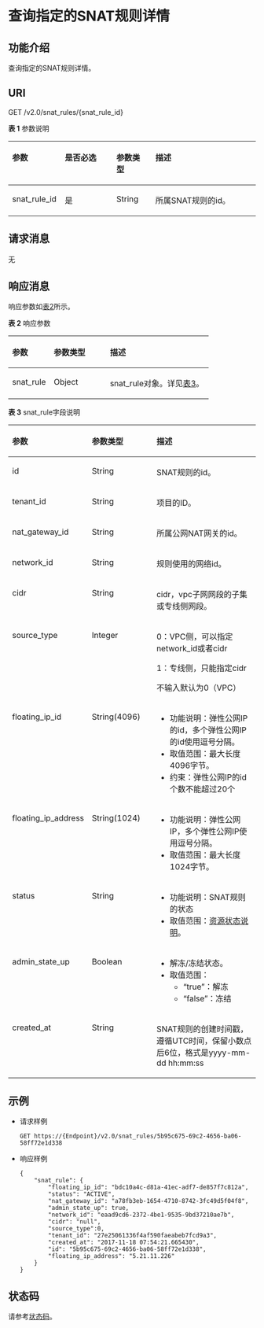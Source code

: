 # 查询指定的SNAT规则详情<a name="nat_api_0008"></a>

## 功能介绍<a name="section59567946"></a>

查询指定的SNAT规则详情。

## URI<a name="section66349468"></a>

GET /v2.0/snat\_rules/\{snat\_rule\_id\}

**表 1**  参数说明

<a name="table1910716134591"></a>
<table><thead align="left"><tr id="row3169413135915"><th class="cellrowborder" valign="top" width="21.272127212721273%" id="mcps1.2.5.1.1"><p id="p16169131375910"><a name="p16169131375910"></a><a name="p16169131375910"></a>参数</p>
</th>
<th class="cellrowborder" valign="top" width="20.842084208420843%" id="mcps1.2.5.1.2"><p id="p151699135593"><a name="p151699135593"></a><a name="p151699135593"></a>是否必选</p>
</th>
<th class="cellrowborder" valign="top" width="15.781578157815781%" id="mcps1.2.5.1.3"><p id="p1716915133591"><a name="p1716915133591"></a><a name="p1716915133591"></a>参数类型</p>
</th>
<th class="cellrowborder" valign="top" width="42.104210421042104%" id="mcps1.2.5.1.4"><p id="p016991320594"><a name="p016991320594"></a><a name="p016991320594"></a>描述</p>
</th>
</tr>
</thead>
<tbody><tr id="row131691913145916"><td class="cellrowborder" valign="top" width="21.272127212721273%" headers="mcps1.2.5.1.1 "><p id="p116919133595"><a name="p116919133595"></a><a name="p116919133595"></a>snat_rule_id</p>
</td>
<td class="cellrowborder" valign="top" width="20.842084208420843%" headers="mcps1.2.5.1.2 "><p id="p6169171310597"><a name="p6169171310597"></a><a name="p6169171310597"></a>是</p>
</td>
<td class="cellrowborder" valign="top" width="15.781578157815781%" headers="mcps1.2.5.1.3 "><p id="p101695138597"><a name="p101695138597"></a><a name="p101695138597"></a>String</p>
</td>
<td class="cellrowborder" valign="top" width="42.104210421042104%" headers="mcps1.2.5.1.4 "><p id="p31691313145913"><a name="p31691313145913"></a><a name="p31691313145913"></a>所属SNAT规则的id。</p>
</td>
</tr>
</tbody>
</table>

## 请求消息<a name="section5597798"></a>

无

## 响应消息<a name="section50380184"></a>

响应参数如[表2](#table65459315)所示。

**表 2**  响应参数

<a name="table65459315"></a>
<table><thead align="left"><tr id="row47811128"><th class="cellrowborder" valign="top" width="20.73%" id="mcps1.2.4.1.1"><p id="p47496137"><a name="p47496137"></a><a name="p47496137"></a>参数</p>
</th>
<th class="cellrowborder" valign="top" width="28.050000000000004%" id="mcps1.2.4.1.2"><p id="p21981920"><a name="p21981920"></a><a name="p21981920"></a>参数类型</p>
</th>
<th class="cellrowborder" valign="top" width="51.22%" id="mcps1.2.4.1.3"><p id="p6428601"><a name="p6428601"></a><a name="p6428601"></a>描述</p>
</th>
</tr>
</thead>
<tbody><tr id="row50954701"><td class="cellrowborder" valign="top" width="20.73%" headers="mcps1.2.4.1.1 "><p id="p33690117"><a name="p33690117"></a><a name="p33690117"></a>snat_rule</p>
</td>
<td class="cellrowborder" valign="top" width="28.050000000000004%" headers="mcps1.2.4.1.2 "><p id="p44544970"><a name="p44544970"></a><a name="p44544970"></a>Object</p>
</td>
<td class="cellrowborder" valign="top" width="51.22%" headers="mcps1.2.4.1.3 "><p id="p447513"><a name="p447513"></a><a name="p447513"></a>snat_rule对象。详见<a href="#table113261845122312">表3</a>。</p>
</td>
</tr>
</tbody>
</table>

**表 3**  snat\_rule字段说明

<a name="table113261845122312"></a>
<table><thead align="left"><tr id="row3326164512310"><th class="cellrowborder" valign="top" width="20.662066206620665%" id="mcps1.2.4.1.1"><p id="p144282010346"><a name="p144282010346"></a><a name="p144282010346"></a>参数</p>
</th>
<th class="cellrowborder" valign="top" width="28.25282528252825%" id="mcps1.2.4.1.2"><p id="p1742881017412"><a name="p1742881017412"></a><a name="p1742881017412"></a>参数类型</p>
</th>
<th class="cellrowborder" valign="top" width="51.085108510851086%" id="mcps1.2.4.1.3"><p id="p1442813106416"><a name="p1442813106416"></a><a name="p1442813106416"></a>描述</p>
</th>
</tr>
</thead>
<tbody><tr id="row73267459231"><td class="cellrowborder" valign="top" width="20.662066206620665%" headers="mcps1.2.4.1.1 "><p id="p4180209175512"><a name="p4180209175512"></a><a name="p4180209175512"></a>id</p>
</td>
<td class="cellrowborder" valign="top" width="28.25282528252825%" headers="mcps1.2.4.1.2 "><p id="p318018955517"><a name="p318018955517"></a><a name="p318018955517"></a>String</p>
</td>
<td class="cellrowborder" valign="top" width="51.085108510851086%" headers="mcps1.2.4.1.3 "><p id="p418017905520"><a name="p418017905520"></a><a name="p418017905520"></a>SNAT规则的id。</p>
</td>
</tr>
<tr id="row11326845102317"><td class="cellrowborder" valign="top" width="20.662066206620665%" headers="mcps1.2.4.1.1 "><p id="p2180189185519"><a name="p2180189185519"></a><a name="p2180189185519"></a>tenant_id</p>
</td>
<td class="cellrowborder" valign="top" width="28.25282528252825%" headers="mcps1.2.4.1.2 "><p id="p11801797556"><a name="p11801797556"></a><a name="p11801797556"></a>String</p>
</td>
<td class="cellrowborder" valign="top" width="51.085108510851086%" headers="mcps1.2.4.1.3 "><p id="p6180499553"><a name="p6180499553"></a><a name="p6180499553"></a>项目的ID。</p>
</td>
</tr>
<tr id="row13261445132318"><td class="cellrowborder" valign="top" width="20.662066206620665%" headers="mcps1.2.4.1.1 "><p id="p1718019914553"><a name="p1718019914553"></a><a name="p1718019914553"></a>nat_gateway_id</p>
</td>
<td class="cellrowborder" valign="top" width="28.25282528252825%" headers="mcps1.2.4.1.2 "><p id="p318009145510"><a name="p318009145510"></a><a name="p318009145510"></a>String</p>
</td>
<td class="cellrowborder" valign="top" width="51.085108510851086%" headers="mcps1.2.4.1.3 "><p id="p21801692559"><a name="p21801692559"></a><a name="p21801692559"></a>所属公网NAT网关的id。</p>
</td>
</tr>
<tr id="row2032617455238"><td class="cellrowborder" valign="top" width="20.662066206620665%" headers="mcps1.2.4.1.1 "><p id="p1518016915520"><a name="p1518016915520"></a><a name="p1518016915520"></a>network_id</p>
</td>
<td class="cellrowborder" valign="top" width="28.25282528252825%" headers="mcps1.2.4.1.2 "><p id="p181803945519"><a name="p181803945519"></a><a name="p181803945519"></a>String</p>
</td>
<td class="cellrowborder" valign="top" width="51.085108510851086%" headers="mcps1.2.4.1.3 "><p id="p13180179195519"><a name="p13180179195519"></a><a name="p13180179195519"></a>规则使用的网络id。</p>
</td>
</tr>
<tr id="row1632610451230"><td class="cellrowborder" valign="top" width="20.662066206620665%" headers="mcps1.2.4.1.1 "><p id="p201802919559"><a name="p201802919559"></a><a name="p201802919559"></a>cidr</p>
</td>
<td class="cellrowborder" valign="top" width="28.25282528252825%" headers="mcps1.2.4.1.2 "><p id="p7180592555"><a name="p7180592555"></a><a name="p7180592555"></a>String</p>
</td>
<td class="cellrowborder" valign="top" width="51.085108510851086%" headers="mcps1.2.4.1.3 "><p id="p16180139205514"><a name="p16180139205514"></a><a name="p16180139205514"></a>cidr，vpc子网网段的子集或专线侧网段。</p>
</td>
</tr>
<tr id="row11326645162317"><td class="cellrowborder" valign="top" width="20.662066206620665%" headers="mcps1.2.4.1.1 "><p id="p0180129105513"><a name="p0180129105513"></a><a name="p0180129105513"></a>source_type</p>
</td>
<td class="cellrowborder" valign="top" width="28.25282528252825%" headers="mcps1.2.4.1.2 "><p id="p1118089165512"><a name="p1118089165512"></a><a name="p1118089165512"></a>Integer</p>
</td>
<td class="cellrowborder" valign="top" width="51.085108510851086%" headers="mcps1.2.4.1.3 "><p id="p1118010920557"><a name="p1118010920557"></a><a name="p1118010920557"></a>0：VPC侧，可以指定network_id或者cidr</p>
<p id="p61801291556"><a name="p61801291556"></a><a name="p61801291556"></a>1：专线侧，只能指定cidr</p>
<p id="p131806910557"><a name="p131806910557"></a><a name="p131806910557"></a>不输入默认为0（VPC）</p>
</td>
</tr>
<tr id="row4326104512234"><td class="cellrowborder" valign="top" width="20.662066206620665%" headers="mcps1.2.4.1.1 "><p id="p891724055516"><a name="p891724055516"></a><a name="p891724055516"></a>floating_ip_id</p>
</td>
<td class="cellrowborder" valign="top" width="28.25282528252825%" headers="mcps1.2.4.1.2 "><p id="p39177408550"><a name="p39177408550"></a><a name="p39177408550"></a>String(4096)</p>
</td>
<td class="cellrowborder" valign="top" width="51.085108510851086%" headers="mcps1.2.4.1.3 "><a name="ul391714011555"></a><a name="ul391714011555"></a><ul id="ul391714011555"><li>功能说明：弹性公网IP的id，多个弹性公网IP的id使用逗号分隔。</li><li>取值范围：最大长度4096字节。</li><li>约束：弹性公网IP的id个数不能超过20个</li></ul>
</td>
</tr>
<tr id="row2785103161819"><td class="cellrowborder" valign="top" width="20.662066206620665%" headers="mcps1.2.4.1.1 "><p id="p1791083317183"><a name="p1791083317183"></a><a name="p1791083317183"></a>floating_ip_address</p>
</td>
<td class="cellrowborder" valign="top" width="28.25282528252825%" headers="mcps1.2.4.1.2 "><p id="p491023317185"><a name="p491023317185"></a><a name="p491023317185"></a>String(1024)</p>
</td>
<td class="cellrowborder" valign="top" width="51.085108510851086%" headers="mcps1.2.4.1.3 "><a name="ul39101233161818"></a><a name="ul39101233161818"></a><ul id="ul39101233161818"><li>功能说明：弹性公网IP，多个弹性公网IP使用逗号分隔。</li><li>取值范围：最大长度1024字节。</li></ul>
</td>
</tr>
<tr id="row932614518236"><td class="cellrowborder" valign="top" width="20.662066206620665%" headers="mcps1.2.4.1.1 "><p id="p9917640115517"><a name="p9917640115517"></a><a name="p9917640115517"></a>status</p>
</td>
<td class="cellrowborder" valign="top" width="28.25282528252825%" headers="mcps1.2.4.1.2 "><p id="p1917204015553"><a name="p1917204015553"></a><a name="p1917204015553"></a>String</p>
</td>
<td class="cellrowborder" valign="top" width="51.085108510851086%" headers="mcps1.2.4.1.3 "><a name="ul191724018551"></a><a name="ul191724018551"></a><ul id="ul191724018551"><li>功能说明：SNAT规则的状态</li><li>取值范围：<a href="资源状态说明.md#table1390614366107">资源状态说明</a>。</li></ul>
</td>
</tr>
<tr id="row3326134518239"><td class="cellrowborder" valign="top" width="20.662066206620665%" headers="mcps1.2.4.1.1 "><p id="p1491714408557"><a name="p1491714408557"></a><a name="p1491714408557"></a>admin_state_up</p>
</td>
<td class="cellrowborder" valign="top" width="28.25282528252825%" headers="mcps1.2.4.1.2 "><p id="p1764614265487"><a name="p1764614265487"></a><a name="p1764614265487"></a>Boolean</p>
</td>
<td class="cellrowborder" valign="top" width="51.085108510851086%" headers="mcps1.2.4.1.3 "><a name="ul71858556358"></a><a name="ul71858556358"></a><ul id="ul71858556358"><li>解冻/冻结状态。</li><li>取值范围：<a name="ul11838172814409"></a><a name="ul11838172814409"></a><ul id="ul11838172814409"><li>“true”：解冻</li><li>“false”：冻结</li></ul>
</li></ul>
</td>
</tr>
<tr id="row1932664512234"><td class="cellrowborder" valign="top" width="20.662066206620665%" headers="mcps1.2.4.1.1 "><p id="p09171040115511"><a name="p09171040115511"></a><a name="p09171040115511"></a>created_at</p>
</td>
<td class="cellrowborder" valign="top" width="28.25282528252825%" headers="mcps1.2.4.1.2 "><p id="p1291734045514"><a name="p1291734045514"></a><a name="p1291734045514"></a>String</p>
</td>
<td class="cellrowborder" valign="top" width="51.085108510851086%" headers="mcps1.2.4.1.3 "><p id="p1356911211605"><a name="p1356911211605"></a><a name="p1356911211605"></a>SNAT规则的创建时间戳，遵循UTC时间，保留小数点后6位，格式是yyyy-mm-dd hh:mm:ss</p>
</td>
</tr>
</tbody>
</table>

## 示例<a name="section50768476"></a>

-   请求样例

    ```
    GET https://{Endpoint}/v2.0/snat_rules/5b95c675-69c2-4656-ba06-58ff72e1d338
    ```


-   响应样例

    ```
    {
        "snat_rule": {
            "floating_ip_id": "bdc10a4c-d81a-41ec-adf7-de857f7c812a",
            "status": "ACTIVE",
            "nat_gateway_id": "a78fb3eb-1654-4710-8742-3fc49d5f04f8",
            "admin_state_up": true,
            "network_id": "eaad9cd6-2372-4be1-9535-9bd37210ae7b",
            "cidr": "null",
            "source_type":0,
            "tenant_id": "27e25061336f4af590faeabeb7fcd9a3",
            "created_at": "2017-11-18 07:54:21.665430",
            "id": "5b95c675-69c2-4656-ba06-58ff72e1d338",
            "floating_ip_address": "5.21.11.226"
        }
    }
    ```


## 状态码<a name="section1941962013172"></a>

请参考[状态码](状态码.md)。

